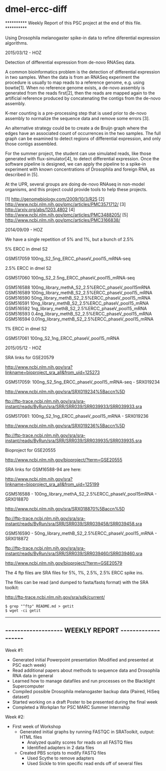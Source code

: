 # dmel-ercc-diff

********** Weekly Report of this PSC project at the end of this file. **********

Using Drosophila melanogaster spike-in data to refine diferential
expression algorithms.

2015/03/12 - HOZ

Detection of differential expression from de-novo RNASeq data.

A common bioinformatics problem is the detection of differential
expression in two samples. When the data is from an RNASeq experiment
the procedure is usually to map reads to a reference genome, e.g. using
bowtie[1]. When no reference genome exists, a de-novo assembly is
generated from the reads first[2], then the reads are mapped again to
the artificial reference produced by concatenating the contigs from the
de-novo assembly.

K-mer counting is a pre-processing step that is used prior to de-novo
assembly to normalize the sequence data and remove some errors [3].

An alternative strategy could be to create a de Bruijn graph where the
edges have an associated count of occurrences in the two samples. The
full graph can be examined to detect regions of differential expression, and only those contigs assembled.

For the summer project, the student can use simulated reads, like those
generated with flux-simulator[4], to detect differential expression.
Once the software pipeline is designed, we can apply the pipeline to a
spike-in experiment with known concentrations of Drosophila and foreign
RNA, as described in [5].

At the UPR, several groups are doing de-novo RNAseq in non-model
organisms, and this project could provide tools to help these projects.

[1] http://genomebiology.com/2009/10/3/R25
[2] http://www.ncbi.nlm.nih.gov/pmc/articles/PMC3571712/
[3] http://arxiv.org/abs/1203.4802
[4] http://www.ncbi.nlm.nih.gov/pmc/articles/PMC3488205/
[5] http://www.ncbi.nlm.nih.gov/pmc/articles/PMC3166838/


2014/09/09 - HOZ

We have a single repetition of 5% and 1%, but a bunch of 2.5%

5% ERCC in dmel S2

GSM517059  100ng_S2_5ng_ERCC_phaseV_pool15_mRNA-seq

2.5% ERCC in dmel S2

GSM517060 100ng_S2_2.5ng_ERCC_phaseV_pool15_mRNA-seq

GSM516588 100ng_library_methA_S2_2.5%ERCC_phaseV_pool15mRNA
GSM516589 100ng_library_methB_S2_2.5%ERCC_phaseV_pool15_mRNA
GSM516590 50ng_library_methB_S2_2.5%ERCC_phaseV_pool15_mRNA
GSM516591 10ng_library_methB_S2_2.5%ERCC_phaseV_pool15_mRNA
GSM516592 1ng_library_methB_S2_2.5%ERCC_phaseV_pool15_mRNA
GSM516593 0.4ng_library_methB_S2_2.5%ERCC_phaseV_pool15_mRNA
GSM516594 0.01ng_library_methB_S2_2.5%ERCC_phaseV_pool15_mRNA

1% ERCC in dmel S2

GSM517061  100ng_S2_1ng_ERCC_phaseV_pool15_mRNA

2015/05/12 - HOZ

SRA links for GSE20579

http://www.ncbi.nlm.nih.gov/sra?linkname=bioproject_sra_all&from_uid=125273

GSM517059: 100ng_S2_5ng_ERCC_phaseV_pool15_mRNA-seq - SRX019234

http://www.ncbi.nlm.nih.gov/sra/SRX019234%5Baccn%5D

ftp://ftp-trace.ncbi.nlm.nih.gov/sra/sra-instant/reads/ByRun/sra/SRR/SRR039/SRR039933/SRR039933.sra

GSM517061: 100ng_S2_1ng_ERCC_phaseV_pool15_mRNA - SRX019236

http://www.ncbi.nlm.nih.gov/sra/SRX019236%5Baccn%5D

ftp://ftp-trace.ncbi.nlm.nih.gov/sra/sra-instant/reads/ByRun/sra/SRR/SRR039/SRR039935/SRR039935.sra

Bioproject for GSE20555

http://www.ncbi.nlm.nih.gov/bioproject/?term=GSE20555

SRA links for GSM16588-94 are here:

http://www.ncbi.nlm.nih.gov/sra?linkname=bioproject_sra_all&from_uid=125199

GSM516588 - 100ng_library_methA_S2_2.5%ERCC_phaseV_pool15mRNA - SRX018870

http://www.ncbi.nlm.nih.gov/sra/SRX018870%5Baccn%5D

ftp://ftp-trace.ncbi.nlm.nih.gov/sra/sra-instant/reads/ByRun/sra/SRR/SRR039/SRR039458/SRR039458.sra

GSM516590 - 50ng_library_methB_S2_2.5%ERCC_phaseV_pool15_mRNA - SRX018872

ftp://ftp-trace.ncbi.nlm.nih.gov/sra/sra-instant/reads/ByRun/sra/SRR/SRR039/SRR039460/SRR039460.sra

http://www.ncbi.nlm.nih.gov/bioproject/?term=GSE20579

The 4 ftp files are SRA files for 5%, 1%, 2.5%, 2.5% ERCC spike ins.

The files can be read (and dumped to fasta/fastq format) with the SRA toolkit:

http://ftp-trace.ncbi.nlm.nih.gov/sra/sdk/current/

```
$ grep "^ftp" README.md > getit
$ wget -ci getit 
```



-----------------------------------------------------
------------------- WEEKLY REPORT -------------------
-----------------------------------------------------

Week #1:
- Generated initial Powerpoint presentation (Modified and presented at PSC each week)
- Read additional papers about methods to sequence data and Drosophila RNA data in general
- Learned how to manage datafiles and run processes on the Blacklight Supercomputer
- Compiled possible Drosophila melanogaster backup data (Paired, HiSeq dataset)
- Started working on a draft Poster to be presented during the final week
- Completed a Workplan for PSC MARC Summer Internship

Week #2:
- First week of Workshop
  - Generated initial graphs by running FASTQC in SRAToolkit, output: HTML files
    - Analyzed quality scores for reads on all FASTQ files
    - Identified adapters in 2 data files
  - Created PBS scripts to modify FASTQ files
    - Used Scythe to remove adapters
    - Used Sickle to trim specific read ends off of several files



